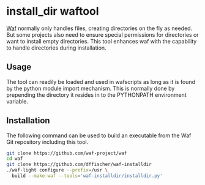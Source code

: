 # install_dir waftool

[Waf](http://waf.io) normally only handles files, creating directories on the fly as needed. But some projects also need to ensure special permissions for directories or want to install empty directories. This tool enhances waf with the capability to handle directories during installation.


## Usage

The tool can readily be loaded and used in wafscripts as long as it is found by the python module import mechanism. This is normally done by prepending the directory it resides in to the PYTHONPATH environment variable.


## Installation

The following command can be used to build an executable from the Waf Git repository including this tool.

```bash
git clone https://github.com/waf-project/waf
cd waf
git clone https://github.com/dffischer/waf-installdir
./waf-light configure --prefix=/usr \
  build --make-waf --tools='waf-installdir/installdir.py'
```
